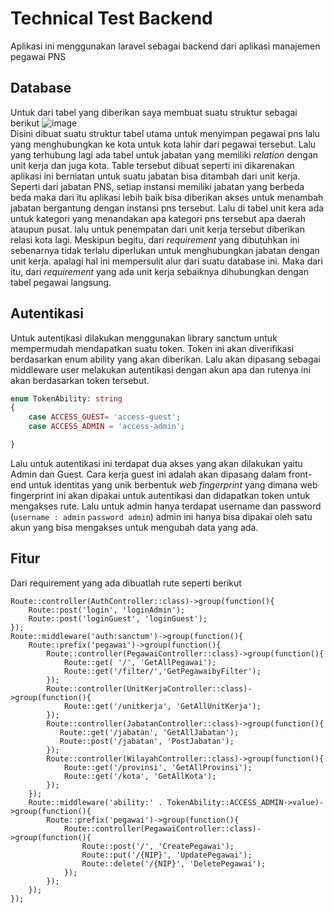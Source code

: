 # Technical Test Backend

Aplikasi ini menggunakan laravel sebagai backend dari aplikasi manajemen pegawai PNS 
## Database
Untuk dari tabel yang diberikan saya membuat suatu struktur sebagai berikut
![image](https://github.com/user-attachments/assets/8a970956-bc05-43ae-8848-16afbcba8a6d) <br>
Disini dibuat suatu struktur tabel utama untuk menyimpan pegawai pns lalu yang menghubungkan ke kota untuk kota lahir dari pegawai tersebut. Lalu yang terhubung lagi ada tabel untuk jabatan yang memiliki _relation_ dengan unit kerja dan juga kota. Table tersebut dibuat seperti ini dikarenakan aplikasi ini berniatan untuk suatu jabatan bisa ditambah dari unit kerja. Seperti dari jabatan PNS, setiap instansi memiliki jabatan yang berbeda beda maka dari itu aplikasi lebih baik bisa diberikan akses untuk menambah jabatan bergantung dengan instansi pns tersebut. Lalu di tabel unit kera ada untuk kategori yang menandakan apa kategori pns tersebut apa daerah ataupun pusat. lalu untuk penempatan dari unit kerja tersebut diberikan relasi kota lagi. Meskipun begitu, dari _requirement_ yang dibutuhkan ini sebenarnya tidak terlalu  diperlukan untuk menghubungkan  jabatan dengan unit kerja. apalagi hal ini mempersulit alur dari suatu database ini. Maka dari itu, dari _requirement_ yang ada unit kerja sebaiknya dihubungkan dengan tabel pegawai langsung.<br>
## Autentikasi
Untuk autentikasi dilakukan menggunakan library sanctum untuk mempermudah mendapatkan suatu token. Token ini akan diverifikasi berdasarkan enum ability yang akan diberikan. Lalu akan dipasang sebagai middleware user melakukan autentikasi dengan akun apa dan rutenya ini akan berdasarkan token tersebut.
```php
enum TokenAbility: string
{
    case ACCESS_GUEST= 'access-guest';
    case ACCESS_ADMIN = 'access-admin';

}
```
Lalu untuk autentikasi ini terdapat dua akses yang akan dilakukan yaitu Admin dan Guest. Cara kerja guest ini adalah akan dipasang dalam front-end untuk identitas yang unik berbentuk _web fingerprint_ yang dimana web fingerprint ini akan dipakai untuk autentikasi dan didapatkan token untuk mengakses rute. Lalu untuk admin hanya terdapat username dan password (`username : admin`  `password admin`) admin ini hanya bisa dipakai oleh satu akun yang bisa mengakses untuk mengubah data yang ada.

## Fitur
Dari requirement yang ada dibuatlah rute seperti berikut
```
Route::controller(AuthController::class)->group(function(){
    Route::post('login', 'loginAdmin');
    Route::post('loginGuest', 'loginGuest');
});
Route::middleware('auth:sanctum')->group(function(){
    Route::prefix('pegawai')->group(function(){
        Route::controller(PegawaiController::class)->group(function(){
            Route::get( '/', 'GetAllPegawai');
            Route::get('/filter/','GetPegawaibyFilter');
        });
        Route::controller(UnitKerjaController::class)->group(function(){
            Route::get('/unitkerja', 'GetAllUnitKerja');
        });
        Route::controller(JabatanController::class)->group(function(){
           Route::get('/jabatan', 'GetAllJabatan');
           Route::post('/jabatan', 'PostJabatan');
        });
        Route::controller(WilayahController::class)->group(function(){
            Route::get('/provinsi', 'GetAllProvinsi');
            Route::get('/kota', 'GetAllKota');
        });
    });
    Route::middleware('ability:' . TokenAbility::ACCESS_ADMIN->value)->group(function(){
        Route::prefix('pegawai')->group(function(){
            Route::controller(PegawaiController::class)->group(function(){
                Route::post('/', 'CreatePegawai');
                Route::put('/{NIP}', 'UpdatePegawai');
                Route::delete('/{NIP}', 'DeletePegawai');
            });
        });
    });
});
```



